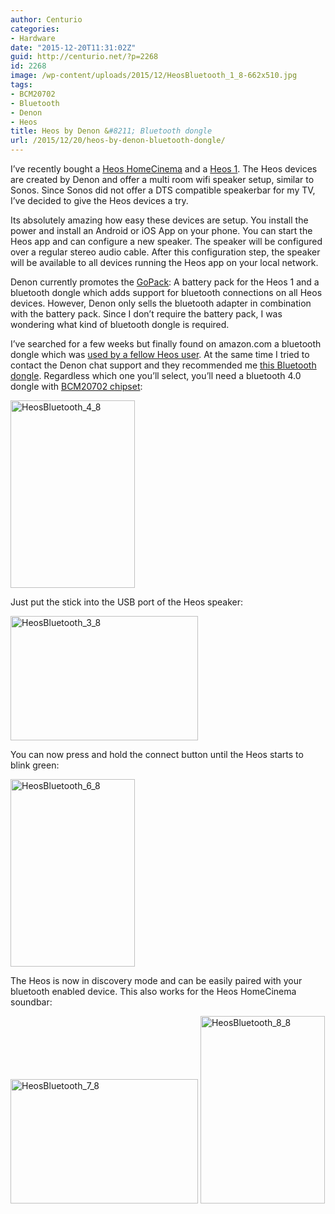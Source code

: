 ```yaml
---
author: Centurio
categories:
- Hardware
date: "2015-12-20T11:31:02Z"
guid: http://centurio.net/?p=2268
id: 2268
image: /wp-content/uploads/2015/12/HeosBluetooth_1_8-662x510.jpg
tags:
- BCM20702
- Bluetooth
- Denon
- Heos
title: Heos by Denon &#8211; Bluetooth dongle
url: /2015/12/20/heos-by-denon-bluetooth-dongle/
---
```

I&#8217;ve recently bought a [Heos HomeCinema](http://www.amazon.de/gp/product/B0113XC3D4) and a [Heos 1](http://www.amazon.de/gp/product/B00Y2AAFAE). The Heos devices are created by Denon and offer a multi room wifi speaker setup, similar to Sonos. Since Sonos did not offer a DTS compatible speakerbar for my TV, I&#8217;ve decided to give the Heos devices a try.

Its absolutely amazing how easy these devices are setup. You install the power and install an Android or iOS App on your phone. You can start the Heos app and can configure a new speaker. The speaker will be configured over a regular stereo audio cable. After this configuration step, the speaker will be available to all devices running the Heos app on your local network.

Denon currently promotes the [GoPack](http://www.amazon.de/gp/product/B00VY91USW): A battery pack for the Heos 1 and a bluetooth dongle which adds support for bluetooth connections on all Heos devices. However, Denon only sells the bluetooth adapter in combination with the battery pack. Since I don&#8217;t require the battery pack, I was wondering what kind of bluetooth dongle is required.

I&#8217;ve searched for a few weeks but finally found on amazon.com a bluetooth dongle which was [used by a fellow Heos user](http://www.amazon.co.uk/product-reviews/B010NISKFK/ref=cm_cr_dp_synop?ie=UTF8&showViewpoints=0&sortBy=bySubmissionDateDescending#R3KC3A968KG0ZY). At the same time I tried to contact the Denon chat support and they recommended me [this Bluetooth dongle](http://www.amazon.com/Plugable-Bluetooth-Adapter-Raspberry-Compatible/dp/B009ZIILLI/ref=sr_1_1?ie=UTF8&qid=1447345075&sr=8-1-spons&keywords=plugable+usb+4.0&psc=1). Regardless which one you&#8217;ll select, you&#8217;ll need a bluetooth 4.0 dongle with [BCM20702 chipset](http://www.amazon.de/gp/product/B007MKMJGO):

<a href="http://centurio.net/2015/12/20/heos-by-denon-bluetooth-dongle/heosbluetooth_4_8/" rel="attachment wp-att-2272"><img loading="lazy" class="aligncenter size-medium wp-image-2272" src="http://centurio.net/wp-content/uploads/2015/12/HeosBluetooth_4_8-199x300.jpg" alt="HeosBluetooth_4_8" width="199" height="300" srcset="https://centurio.net/wp-content/uploads/2015/12/HeosBluetooth_4_8-199x300.jpg 199w, https://centurio.net/wp-content/uploads/2015/12/HeosBluetooth_4_8.jpg 662w" sizes="(max-width: 199px) 100vw, 199px" /></a>

Just put the stick into the USB port of the Heos speaker:

<a href="http://centurio.net/2015/12/20/heos-by-denon-bluetooth-dongle/heosbluetooth_3_8/" rel="attachment wp-att-2271"><img loading="lazy" class="aligncenter size-medium wp-image-2271" src="http://centurio.net/wp-content/uploads/2015/12/HeosBluetooth_3_8-300x199.jpg" alt="HeosBluetooth_3_8" width="300" height="199" srcset="https://centurio.net/wp-content/uploads/2015/12/HeosBluetooth_3_8-300x199.jpg 300w, https://centurio.net/wp-content/uploads/2015/12/HeosBluetooth_3_8-768x508.jpg 768w, https://centurio.net/wp-content/uploads/2015/12/HeosBluetooth_3_8.jpg 1000w" sizes="(max-width: 300px) 100vw, 300px" /></a>

You can now press and hold the connect button until the Heos starts to blink green:

<a href="http://centurio.net/2015/12/20/heos-by-denon-bluetooth-dongle/heosbluetooth_6_8/" rel="attachment wp-att-2274"><img loading="lazy" class="aligncenter size-medium wp-image-2274" src="http://centurio.net/wp-content/uploads/2015/12/HeosBluetooth_6_8-199x300.jpg" alt="HeosBluetooth_6_8" width="199" height="300" srcset="https://centurio.net/wp-content/uploads/2015/12/HeosBluetooth_6_8-199x300.jpg 199w, https://centurio.net/wp-content/uploads/2015/12/HeosBluetooth_6_8.jpg 662w" sizes="(max-width: 199px) 100vw, 199px" /></a>

The Heos is now in discovery mode and can be easily paired with your bluetooth enabled device. This also works for the Heos HomeCinema soundbar:

<a href="http://centurio.net/2015/12/20/heos-by-denon-bluetooth-dongle/heosbluetooth_7_8/" rel="attachment wp-att-2275"><img loading="lazy" class="aligncenter size-medium wp-image-2275" src="http://centurio.net/wp-content/uploads/2015/12/HeosBluetooth_7_8-300x199.jpg" alt="HeosBluetooth_7_8" width="300" height="199" srcset="https://centurio.net/wp-content/uploads/2015/12/HeosBluetooth_7_8-300x199.jpg 300w, https://centurio.net/wp-content/uploads/2015/12/HeosBluetooth_7_8-768x508.jpg 768w, https://centurio.net/wp-content/uploads/2015/12/HeosBluetooth_7_8.jpg 1000w" sizes="(max-width: 300px) 100vw, 300px" /></a> <a href="http://centurio.net/2015/12/20/heos-by-denon-bluetooth-dongle/heosbluetooth_8_8/" rel="attachment wp-att-2276"><img loading="lazy" class="aligncenter size-medium wp-image-2276" src="http://centurio.net/wp-content/uploads/2015/12/HeosBluetooth_8_8-199x300.jpg" alt="HeosBluetooth_8_8" width="199" height="300" srcset="https://centurio.net/wp-content/uploads/2015/12/HeosBluetooth_8_8-199x300.jpg 199w, https://centurio.net/wp-content/uploads/2015/12/HeosBluetooth_8_8.jpg 662w" sizes="(max-width: 199px) 100vw, 199px" /></a>